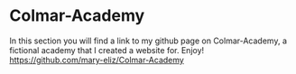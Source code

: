 # Colmar-Academy
In this section you will find a link to my github page on Colmar-Academy, a fictional academy that I created a website for.
Enjoy!
https://github.com/mary-eliz/Colmar-Academy
